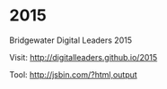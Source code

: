 2015
====

Bridgewater Digital Leaders 2015

Visit: http://digitalleaders.github.io/2015

Tool: http://jsbin.com/?html,output


